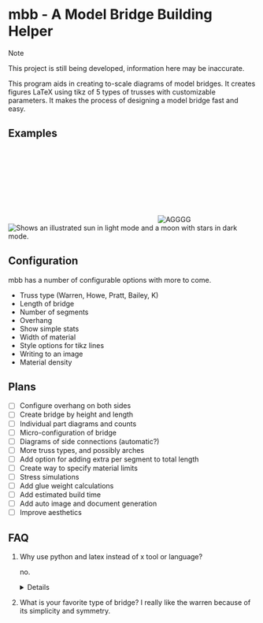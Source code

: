 # mbb - A Model Bridge Building Helper

> [!NOTE]
> This project is still being developed, information here may be inaccurate.

This program aids in creating to-scale diagrams of model bridges. It creates figures LaTeX using tikz of 5 types of trusses with customizable parameters. It makes the process of designing a model bridge fast and easy.


## Examples

<svg>
  <source media="(perfers-color-scheme: dark)" srcset="https://github.com/LateNightFlowerField/mbb/blob/a9c18473ed23365f7afc9e6b82b49533da8a40e2/docs/dmktruss.svg">
  <source media="(perfers-color-scheme: light)" srcset="https://github.com/LateNightFlowerField/mbb/blob/a9c18473ed23365f7afc9e6b82b49533da8a40e2/docs/lmktruss.svg">
</svg>

<picture>
  <source media="(perfers-color-scheme: dark)" srcset="https://github.com/LateNightFlowerField/mbb/blob/71a00f5cd785470699c2842f13d1b62599967710/docs/dmwarrentruss.png">
  <source media="(perfers-color-scheme: light)" srcset="https://github.com/LateNightFlowerField/mbb/blob/71a00f5cd785470699c2842f13d1b62599967710/docs/dmwarrentruss.png">
  <img alt="AGGGG">
</picture>


<picture>
  <source media="(prefers-color-scheme: dark)" srcset="https://user-images.githubusercontent.com/25423296/163456776-7f95b81a-f1ed-45f7-b7ab-8fa810d529fa.png">
  <source media="(prefers-color-scheme: light)" srcset="https://user-images.githubusercontent.com/25423296/163456779-a8556205-d0a5-45e2-ac17-42d089e3c3f8.png">
  <img alt="Shows an illustrated sun in light mode and a moon with stars in dark mode." src="https://user-images.githubusercontent.com/25423296/163456779-a8556205-d0a5-45e2-ac17-42d089e3c3f8.png">
</picture>



## Configuration

mbb has a number of configurable options with more to come.

- Truss type (Warren, Howe, Pratt, Bailey, K)
- Length of bridge
- Number of segments
- Overhang
- Show simple stats
- Width of material
- Style options for tikz lines
- Writing to an image
- Material density

## Plans

- [ ] Configure overhang on both sides
- [ ] Create bridge by height and length
- [ ] Individual part diagrams and counts
- [ ] Micro-configuration of bridge
- [ ] Diagrams of side connections (automatic?)
- [ ] More truss types, and possibly arches
- [ ] Add option for adding extra per segment to total length
- [ ] Create way to specify material limits
- [ ] Stress simulations
- [ ] Add glue weight calculations
- [ ] Add estimated build time
- [ ] Add auto image and document generation
- [ ] Improve aesthetics  

## FAQ

1. Why use python and latex instead of x tool or language?
    
    no.
    <details>I am familiar with python and latex and they work well for my goals currently. Being able to create and print scale diagrams relies on the great typesetting LaTeX offers. If a better way comes up though I my consider porting the project.</details>
2. What is your favorite type of bridge?
    I really like the warren because of its simplicity and symmetry.

